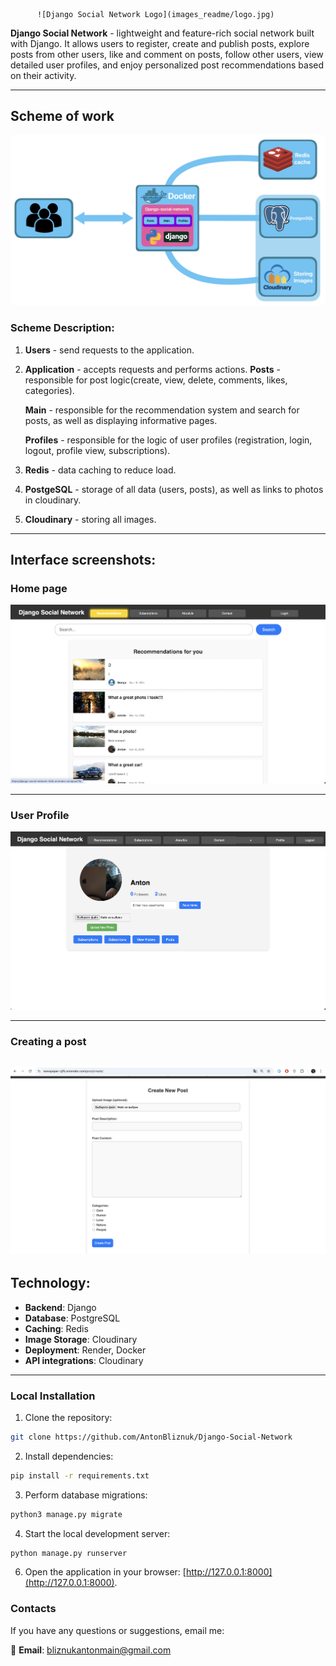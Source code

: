 
          ![Django Social Network Logo](images_readme/logo.jpg)

**Django Social Network** - lightweight and feature-rich social network built with Django. It allows users to register, create and publish posts, explore posts from other users, like and comment on posts, follow other users, view detailed user profiles, and enjoy personalized post recommendations based on their activity.

---
## **Scheme of work**
![scheme](images_readme/scheme.jpg)
### Scheme Description:
1. **Users** - send requests to the application.
2. **Application** - accepts requests and performs actions.
	**Posts** - responsible for post logic(create, view, delete, comments, likes, categories).
	
	**Main** -  responsible for the recommendation system and search for posts, as well as displaying informative pages.
	
	**Profiles** - responsible for the logic of user profiles (registration, login, logout, profile view, subscriptions).
	
3. **Redis** - data caching to reduce load.
4. **PostgeSQL** - storage of all data (users, posts), as well as links to photos in cloudinary.
5. **Cloudinary** - storing all images.

---
## **Interface screenshots:**
### **Home page**
![HomePage](images_readme/HomePage.png)

---
### **User Profile**
![ProfilePage](images_readme/ProfilePage.png)

----
### **Creating a post**
![Create_Post](images_readme/Create_Post.png)
---

## **Technology:**
- **Backend**: Django  
- **Database**: PostgreSQL  
- **Caching**: Redis  
- **Image Storage**: Cloudinary  
- **Deployment**: Render, Docker  
- **API integrations**: Cloudinary

---
### **Local Installation**
1. Clone the repository:
```bash
git clone https://github.com/AntonBliznuk/Django-Social-Network
```

2. Install dependencies:
```bash
pip install -r requirements.txt
```

3. Perform database migrations:
```bash
python3 manage.py migrate
```

4. Start the local development server:
```bash
python manage.py runserver
```

6. Open the application in your browser: [http://127.0.0.1:8000](http://127.0.0.1:8000).


### **Contacts**
If you have any questions or suggestions, email me:

📧 **Email**: bliznukantonmain@gmail.com
